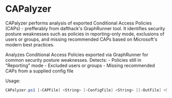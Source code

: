 # CAPalyzer
CAPalyzer performs analysis of exported Conditional Access Policies (CAPs) - prefferably from dafthack's GraphRunner tool. It identifies security posture weaknesses such as policies in reporting-only mode, exclusions of users or groups, and missing recommended CAPs based on Microsoft's modern best practices.

Analyzes Conditional Access Policies exported via GraphRunner for common security posture weaknesses.
    Detects:
    - Policies still in "Reporting" mode
    - Excluded users or groups
    - Missing recommended CAPs from a supplied config file

  Usage:
  ```powershell -exec bypass
  CAPalyzer.ps1 [-CAPFile] <String> [-ConfigFile] <String> [[-OutFile] <String>] [<CommonParameters>]```

